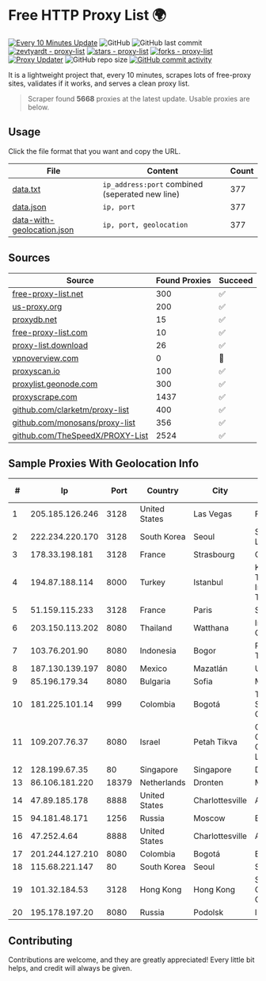 
# Free HTTP Proxy List 🌍

[![Every 10 Minutes Update](https://github.com/mertguvencli/http-proxy-list/actions/workflows/main.yml/badge.svg?branch=main)](https://github.com/mertguvencli/http-proxy-list/actions/workflows/main.yml)
![GitHub](https://img.shields.io/github/license/mertguvencli/http-proxy-list)
![GitHub last commit](https://img.shields.io/github/last-commit/mertguvencli/http-proxy-list)
[![zevtyardt - proxy-list](https://img.shields.io/static/v1?label=zevtyardt&message=proxy-list&color=blue&logo=github)](https://github.com/zevtyardt/proxy-list "Go to GitHub repo")
[![stars - proxy-list](https://img.shields.io/github/stars/zevtyardt/proxy-list?style=social)](https://github.com/zevtyardt/proxy-list)
[![forks - proxy-list](https://img.shields.io/github/forks/zevtyardt/proxy-list?style=social)](https://github.com/zevtyardt/proxy-list)
[![Proxy Updater](https://github.com/zevtyardt/proxy-list/workflows/Proxy%20Updater/badge.svg)](https://github.com/zevtyardt/proxy-list/actions?query=workflow:"Proxy+Updater")
![GitHub repo size](https://img.shields.io/github/repo-size/zevtyardt/proxy-list)
[![GitHub commit activity](https://img.shields.io/github/commit-activity/m/zevtyardt/proxy-list?logo=commits)](https://github.com/zevtyardt/proxy-list/commits/main)

It is a lightweight project that, every 10 minutes, scrapes lots of free-proxy sites, validates if it works, and serves a clean proxy list.

> Scraper found **5668** proxies at the latest update. Usable proxies are below.

## Usage

Click the file format that you want and copy the URL.

|File|Content|Count|
|----|-------|-----|
|[data.txt](https://raw.githubusercontent.com/mertguvencli/http-proxy-list/main/proxy-list/data.txt)|`ip_address:port` combined (seperated new line)|377|
|[data.json](https://raw.githubusercontent.com/mertguvencli/http-proxy-list/main/proxy-list/data.json)|`ip, port`|377|
|[data-with-geolocation.json](https://raw.githubusercontent.com/mertguvencli/http-proxy-list/main/proxy-list/data-with-geolocation.json)|`ip, port, geolocation`|377|

## Sources

|Source|Found Proxies|Succeed|
|------|-------------|-------|
|[free-proxy-list.net](https://free-proxy-list.net)|300|✅|
|[us-proxy.org](https://www.us-proxy.org)|200|✅|
|[proxydb.net](http://proxydb.net)|15|✅|
|[free-proxy-list.com](https://free-proxy-list.com/?page=&port=&type%5B%5D=http&type%5B%5D=https&up_time=0&search=Search)|10|✅|
|[proxy-list.download](https://www.proxy-list.download/HTTP)|26|✅|
|[vpnoverview.com](https://vpnoverview.com/privacy/anonymous-browsing/free-proxy-servers)|0|🚫|
|[proxyscan.io](https://www.proxyscan.io)|100|✅|
|[proxylist.geonode.com](https://proxylist.geonode.com/api/proxy-list?limit=300&page=1&sort_by=lastChecked&sort_type=desc&protocols=http,https)|300|✅|
|[proxyscrape.com](https://api.proxyscrape.com/v2/?request=displayproxies&protocol=http&timeout=10000&country=all&ssl=all&anonymity=all)|1437|✅|
|[github.com/clarketm/proxy-list](https://raw.githubusercontent.com/clarketm/proxy-list/master/proxy-list-raw.txt)|400|✅|
|[github.com/monosans/proxy-list](https://raw.githubusercontent.com/monosans/proxy-list/main/proxies/http.txt)|356|✅|
|[github.com/TheSpeedX/PROXY-List](https://raw.githubusercontent.com/TheSpeedX/PROXY-List/master/http.txt)|2524|✅|


## Sample Proxies With Geolocation Info

|#|Ip|Port|Country|City|Internet Service Provider|
|-|--|----|-------|----|-------------------------|
|1|205.185.126.246|3128|United States|Las Vegas|FranTech Solutions|
|2|222.234.220.170|3128|South Korea|Seoul|SK Broadband Co Ltd|
|3|178.33.198.181|3128|France|Strasbourg|OVH SAS|
|4|194.87.188.114|8000|Turkey|Istanbul|Kadir Huseyin Tezcan Nosspeed Internet Teknolojileri|
|5|51.159.115.233|3128|France|Paris|SCALEWAY|
|6|203.150.113.202|8080|Thailand|Watthana|Internet Thailand Company Ltd.|
|7|103.76.201.90|8080|Indonesia|Bogor|PT. Arjuna Global Teknologi Indonesia|
|8|187.130.139.197|8080|Mexico|Mazatlán|Uninet S.A. de C.V.|
|9|85.196.179.34|8080|Bulgaria|Sofia|Mobiltel BNG|
|10|181.225.101.14|999|Colombia|Bogotá|TV AZTECA SUCURSAL COLOMBIA|
|11|109.207.76.37|8080|Israel|Petah Tikva|O.M.C. COMPUTERS & COMMUNICATIONS LTD|
|12|128.199.67.35|80|Singapore|Singapore|DigitalOcean, LLC|
|13|86.106.181.220|18379|Netherlands|Dronten|Mvps LTD|
|14|47.89.185.178|8888|United States|Charlottesville|Alibaba.com LLC|
|15|94.181.48.171|1256|Russia|Moscow|Enforta-MSK|
|16|47.252.4.64|8888|United States|Charlottesville|Alibaba.com LLC|
|17|201.244.127.210|8080|Colombia|Bogotá|ETB - Colombia|
|18|115.68.221.147|80|South Korea|Seoul|SMILESERV|
|19|101.32.184.53|3128|Hong Kong|Hong Kong|Shenzhen Tencent Computer Systems Company Limited|
|20|195.178.197.20|8080|Russia|Podolsk|IIP|



## Contributing

Contributions are welcome, and they are greatly appreciated! Every
little bit helps, and credit will always be given.

